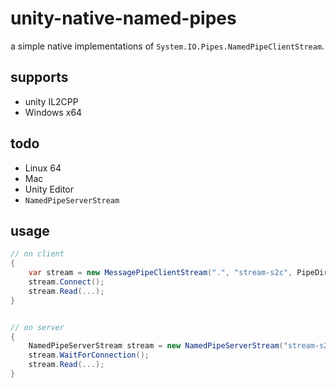 # unity-native-named-pipes  
a simple native implementations of `System.IO.Pipes.NamedPipeClientStream`.  

## supports
- unity IL2CPP
- Windows x64

## todo
- Linux 64  
- Mac  
- Unity Editor
- `NamedPipeServerStream`

## usage
```csharp
// on client
{
    var stream = new MessagePipeClientStream(".", "stream-s2c", PipeDirection.In);
    stream.Connect();
    stream.Read(...);
}


// on server
{
    NamedPipeServerStream stream = new NamedPipeServerStream("stream-s2c", PipeDirection.Out);
    stream.WaitForConnection();
    stream.Read(...);
}

```